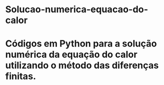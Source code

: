 # Solucao-numerica-equacao-do-calor

# Códigos em Python para a solução numérica da equação do calor utilizando o método das diferenças finitas.

